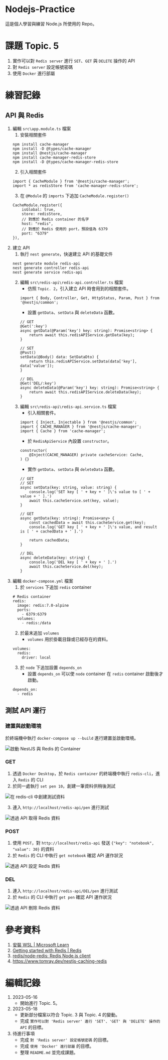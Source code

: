 # Nodejs-Practice
這是個人學習與練習 Node.js 所使用的 Repo。

# 課題 Topic. 5
1. 實作可以對 `Redis server` 進行 `SET`、`GET` 與 `DELETE` 操作的 API
2. 對 `Redis server` 設定帳號密碼
3. 使用 `Docker` 進行部屬

# 練習記錄
## API 與 Redis
1. 編輯 `src\app.module.ts` 檔案
    1. 安裝相關套件
    ```
    npm install cache-manager
    npm install -D @types/cache-manager
    npm install @nestjs/cache-manager
    npm install cache-manager-redis-store
    npm install -D @types/cache-manager-redis-store
    ```
    2. 引入相關套件
    ```
    import { CacheModule } from '@nestjs/cache-manager';
    import * as redisStore from 'cache-manager-redis-store';
    ```
    3. 在 `@Module` 的 `imports` 下追加 `CacheModule.register()`
    ```
    CacheModule.register({
        isGlobal: true,
        store: redisStore,
        // 對應於 Redis container 的名字
        host: "redis",
        // 對應於 Redis 使用的 port，預設值為 6379
        port: "6379"
    }),
    ```
2. 建立 API
    1. 執行 `nest generate`，快速建立 API 的基礎文件
    ```
    nest generate module redis-api
    nest generate controller redis-api
    nest generate service redis-api
    ```
    2. 編輯 `src\redis-api\redis-api.controller.ts` 檔案
        - 仿照 `Topic. 2`，引入建立 API 時會用到的相關套件。
        ```
        import { Body, Controller, Get, HttpStatus, Param, Post } from '@nestjs/common';
        ```
        - 設置 `getData`、`setData` 與 `deleteData` 函數。
        ```
        // GET
        @Get(':key')
        async getData(@Param('key') key: string): Promise<string> {
            return await this.redisAPIService.getData(key);
        }
        
        // SET
        @Post()
        setData(@Body() data: SetDataDto) {
            return this.redisAPIService.setData(data['key'], data['value']);
        }

        // DEL
        @Get('DEL/:key')
        async deleteData(@Param('key') key: string): Promise<string> {
            return await this.redisAPIService.deleteData(key);
        }
        ```
    3. 編輯 `src\redis-api\redis-api.service.ts` 檔案
        - 引入相關套件。
        ```
        import { Inject, Injectable } from '@nestjs/common';
        import { CACHE_MANAGER } from '@nestjs/cache-manager';
        import { Cache } from 'cache-manager';
        ```
        - 於 `RedisApiService` 內設置 `constructor`。
        ```
        constructor(
            @Inject(CACHE_MANAGER) private cacheService: Cache,
        ) {}
        ```
        - 實作 `getData`、`setData` 與 `deleteData` 函數。
        ```
        // GET
        // SET
        async setData(key: string, value: string) {
            console.log('SET key [ ' + key + ' ]\'s value to [ ' + value + ' ].')
            await this.cacheService.set(key, value);
        }

        // GET
        async getData(key: string): Promise<any> {
            const cachedData = await this.cacheService.get(key);
            console.log('GET key [ ' + key + ' ]\'s value, and result is [ ' + cachedData + ' ].')

            return cachedData;
        }

        // DEL
        async deleteData(key: string) {
            console.log('DEL key [ ' + key + ' ].')
            await this.cacheService.del(key);
        }
        ```
3. 編輯 `docker-compose.yml` 檔案
    1. 於 `services` 下追加 `redis` container
    ```
    # Redis container 
    redis:
      image: redis:7.0-alpine
      ports:
        - 6379:6379
      volumes:
        - redis:/data
    ```
    2. 於最末追加 `volumes`
        - `volumes` 用於掛載目錄或已經存在的資料。
    ```
    volumes:
      redis:
        driver: local
    ```
    3. 於 `node` 下追加設置 `depends_on`
        - 設置 `depends_on` 可以使 `node` container 在 `redis` container 啟動後才啟動。
    ```
    depends_on:
      - redis
    ```

## 測試 API 運行
### 建置與啟動環境
於終端機中執行 `docker-compose up --build` 進行建置並啟動環境。

![啟動 NestJS 與 Redis 的 Container](Image/01.png)

### GET
1. 透過 `Docker Desktop`，於 `Redis container` 的終端機中執行 `redis-cli`，進入 `Redis` 的 CLI
2. 於同一處執行 `set pen 10`，創建一筆資料供稍後測試

![在 redis-cli 中創建測試資料](Image/02.png)

3. 連入 `http://localhost/redis-api/pen` 進行測試

![透過 API 取得 Redis 資料](Image/03.png)

### POST
1. 使用 `POST`，對 `http://localhost/redis-api` 發送 `{"key": "notebook", "value": 30}` 的資料
2. 於 `Redis` 的 CLI 中執行 `get notebook` 確認 API 運作狀況

![透過 API 設定 Redis 資料](Image/04.png)

### DEL
1. 連入 `http://localhost/redis-api/DEL/pen` 進行測試
2. 於 `Redis` 的 CLI 中執行 `get pen` 確認 API 運作狀況

![透過 API 刪除 Redis 資料](Image/05.png)

# 參考資料
1. [安裝 WSL | Microsoft Learn](https://learn.microsoft.com/zh-tw/windows/wsl/install)
2. [Getting started with Redis | Redis](https://redis.io/docs/getting-started/)
3. [redis/node-redis: Redis Node.js client](https://github.com/redis/node-redis)
4. https://www.tomray.dev/nestjs-caching-redis

# 編輯記錄
1. 2023-05-16
    - 開始進行 Topic. 5。
2. 2023-05-18
    - 更新部分檔案以符合 Topic. 3 與 Topic. 4 的變動。
    - 完成 `實作可以對 'Redis server' 進行 'SET'、'GET' 與 'DELETE' 操作的 API` 的目標。
3. 待進行事項
    - 完成 `對 'Redis server' 設定帳號密碼` 的目標。
    - 完成 `使用 'Docker' 進行部屬` 的目標。
    - 整理 `README.md` 並完成課題。

